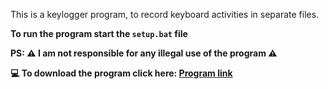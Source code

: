 This is a keylogger program, to record keyboard activities in separate files. 

<strong>To run the program start the <code>setup.bat</code> file</strong><br>

<strong>PS: ⚠️ I am not responsible for any illegal use of the program ⚠️<strong>

<strong>💻 To download the program click here: <a href="https://portfoliioo.github.io/h/Home/Projects/Programs/Python/Keylogger/Keylogger.zip" target="_blank" download>Program link</a></strong>
